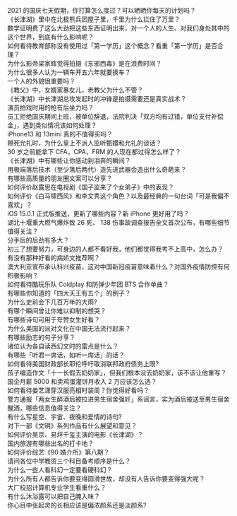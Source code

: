 2021 的国庆七天假期，你打算怎么度过？可以晒晒你每天的计划吗？  
《长津湖》里中在北极熊兵团屋子里，千里为什么拦住了万里？  
数学证明费了这么大劲把这些东西证明出来，对一个人的人生、对我们身处其中的这个世界，到底有什么影响呢？  
如何看待教育部称没有使用过「第一学历」这个概念？看重「第一学历」是否合理？  
为什么影帝梁家辉觉得拍摄《东邪西毒》是在浪费时间？  
为什么很多人认为一辆车开五六年就要换车？  
一个人的外貌很重要吗？  
《教父》中，女婿家暴女儿，老教父为什么不管？  
《长津湖》中长津湖总攻发起时的冲锋是拍摄需要还是真实战术？  
演员拍戏时用的枪有后坐力吗？  
员工拒绝国庆期间上班，被单位辞退，法院判决「双方均有过错，单位支付补偿金」，遇到类似情况该如何处理？  
iPhone13 和 13mini 真的不值得买吗？  
赐死允礼时，为什么皇上不派人监听甄嬛和允礼的谈话？  
30 岁之前能拿下 CFA，CPA，FRM 的人现在都过得怎么样了？  
《长津湖》中有哪些让你感动到泪奔的瞬间？  
用极端落后技术（至少落后两代）造先进武器会造出什么奇葩来？  
有哪些高质量的朋友圈文案可以分享？  
如何评价赵露思在电视剧《国子监来了个女弟子》中的表现？  
如何评价《白马啸西风》和李文秀这个角色？以及最经典的一句台词「可是我偏不喜欢」？  
iOS 15.0.1 正式版推送，更新了哪些内容？新 iPhone 更好用了吗？  
湖北十堰重大燃气爆炸致 26 死、 138 伤事故调查报告全文首次公布，有哪些细节值得关注？  
分手后的后劲有多大？  
初三了想要努力，可身边的人都不看好我，他们都觉得我考不上高中，怎么办？  
有没有那种好看的病娇文推荐啊？  
澳大利亚宣布承认科兴疫苗，这对中国新冠疫苗意味着什么？对国外疫情防控有何积极影响？  
如何看待酷玩乐队 Coldplay 和防弹少年团 BTS 合作单曲？  
有哪些你知道的「四大天王有五个」的例子？  
为什么史前会下几百万年的大雨?  
有哪个瞬间曾让你难以抑制的想哭？  
有哪些诗句可用于夸赞女生好看？  
为什么美国的派对文化在中国无法流行起来？  
有哪些励志的句子分享？  
诸位认为各自读西幻文时的雷点是什么？  
有哪些「听君一席话，如听一席话」的话？  
如何看待美国财政部长耶伦呼吁取消联邦政府债务上限?  
孩子编造作文「十一长假去奶奶家」，但我们根本没去奶奶家，该不该让他重写？  
国企月薪  5000 和卖鸡蛋灌饼月收入 2 万应该怎么选？  
如何看待娄艺潇穿汉服亮相时装周？你觉得好看吗？  
警方通报「两女生醉酒后被拉进男生宿舍强奸」系谣言，实为酒后被送至男生宿舍醒酒，哪些信息值得关注？  
有什么写星空、宇宙、夜晚和爱情的诗句?  
对下一部《文明》系列作品有什么展望和意见？  
如何评价吴京、易烊千玺主演的电影《长津湖》？  
国内旅游有哪些出名的打卡地？  
如何评价综艺《90 婚介所》第八期？  
请问各位中学教资三个科目备考顺序是什么？  
为什么一些人看科幻一定要看硬科幻？  
为什么所有人都告诉你要变得圆滑世故，却没有人告诉你要变得强大呢？  
大厂校招计算机专业学生看重什么？  
有什么沐浴露可以把自己腌入味？  
你心目中张起灵的长相应该是偏浓颜系还是淡颜系?  
